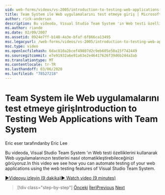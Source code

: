 ```yaml
---
uid: web-forms/videos/vs-2005/introduction-to-testing-web-applications-with-team-system
title: Team System ile Web uygulamalarını test etmeye giriş | Microsoft Docs
author: rick-anderson
description: Bu videoda, Visual Studio Team System 'ın Web testi özelliklerini kullanarak Web uygulamalarınızın testlerini nasıl otomatikleştirebileceğinizi görüyoruz.
ms.author: riande
ms.date: 02/09/2007
ms.assetid: 0924e7ff-b148-4a3e-bfaf-6f866ca13495
msc.legacyurl: /web-forms/videos/vs-2005/introduction-to-testing-web-applications-with-team-system
msc.type: video
ms.openlocfilehash: 6dac810a2bcef49807d2c9eb605e50a15f742449
ms.sourcegitcommit: e7e91932a6e91a63e2e46417626f39d6b244a3ab
ms.translationtype: MT
ms.contentlocale: tr-TR
ms.lasthandoff: 03/06/2020
ms.locfileid: "78527218"
---
```

# <a name="introduction-to-testing-web-applications-with-team-system"></a><span data-ttu-id="ccd7a-103">Team System ile Web uygulamalarını test etmeye giriş</span><span class="sxs-lookup"><span data-stu-id="ccd7a-103">Introduction to Testing Web Applications with Team System</span></span>

<span data-ttu-id="ccd7a-104">Eric eser tarafından</span><span class="sxs-lookup"><span data-stu-id="ccd7a-104">by Eric Lee</span></span>

<span data-ttu-id="ccd7a-105">Bu videoda, Visual Studio Team System 'ın Web testi özelliklerini kullanarak Web uygulamalarınızın testlerini nasıl otomatikleştirebileceğinizi görüyoruz.</span><span class="sxs-lookup"><span data-stu-id="ccd7a-105">In this video we see how you can automate testing of your web applications using the web testing features of Visual Studio Team System.</span></span>

[<span data-ttu-id="ccd7a-106">&#9654;Videoyu izleyin (9 dakika)</span><span class="sxs-lookup"><span data-stu-id="ccd7a-106">&#9654; Watch video (9 minutes)</span></span>](https://channel9.msdn.com/Blogs/ASP-NET-Site-Videos/introduction-to-testing-web-applications-with-team-system)

> [!div class="step-by-step"]
> <span data-ttu-id="ccd7a-107">[Önceki](introduction-to-unit-testing-with-team-system.md)
> [İleri](introduction-to-load-testing-web-applications-with-team-system.md)</span><span class="sxs-lookup"><span data-stu-id="ccd7a-107">[Previous](introduction-to-unit-testing-with-team-system.md)
[Next](introduction-to-load-testing-web-applications-with-team-system.md)</span></span>
